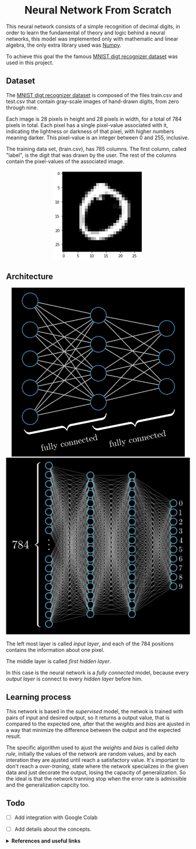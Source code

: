 <div align = "center">

# Neural Network From Scratch

</div>


This neural network consists of a simple recognition of decimal digits, in order to learn the fundamental of theory and logic behind a neural networks, this model was implemented only with mathematic and linear algebra, the only extra library used was [Numpy](https://numpy.org/).

To achieve this goal the the famous [MNIST digt recognizer dataset](https://www.kaggle.com/competitions/digit-recognizer) was used in this project.

## Dataset
The [MNIST digt recognizer dataset](https://www.kaggle.com/competitions/digit-recognizer) is composed of the files train.csv and test.csv that contain gray-scale images of hand-drawn digits, from zero through nine.

Each image is 28 pixels in height and 28 pixels in width, for a total of 784 pixels in total. Each pixel has a single pixel-value associated with it, indicating the lightness or darkness of that pixel, with higher numbers meaning darker. This pixel-value is an integer between 0 and 255, inclusive.

The training data set, (train.csv), has 785 columns. The first column, called "label", is the digit that was drawn by the user. The rest of the columns contain the pixel-values of the associated image.

<div align="center">

<img src="https://raw.githubusercontent.com/Iagorrr04/neural-network-from-scratch/main/images/dataset_example.png">

</div>

## Architecture

<div align="center">

<img src="https://raw.githubusercontent.com/Iagorrr04/neural-network-from-scratch/main/images/architecture.png"> <img src="https://raw.githubusercontent.com/Iagorrr04/neural-network-from-scratch/main/images/layers.png">

</div>

The left most layer is called *input layer*, and each of the 784 positions contains the information about one pixel.

The middle layer is called *first hidden layer*.

In this case is the neural network is a *fully connected* model, because every  *output layer* is connect to every *hidden layer* before him.

## Learning process

This network is based in the *supervised* model, the netwok is trained with pairs of input and desired output, so it returns a output value, that is compared to the expected one, after that the *weights* and *bias* are ajusted in a way that minimize the difference between the output and the expected result.

The specific algorithm used to ajust the *weights* and *bias* is called *delta rule*, initially the values of the network are random values, and by each interation they are ajusted until reach a satisfactory value. It's important to don't reach a *over-traning*, state where the network specializes in the given data and just decorate the output, losing the capacity of generalization. So the ideal is that the network tranning stop when the error rate is admissible and the generalization capcity too.

## Todo

 - [ ] Add integration with Google Colab
 - [ ] Add details about the concepts.



<details><summary> <b>References and useful links </b> </summary>

[Building a neural network FROM SCRATCH (no Tensorflow/Pytorch, just numpy & math)](https://www.youtube.com/watch?v=w8yWXqWQYmU)


</details>


